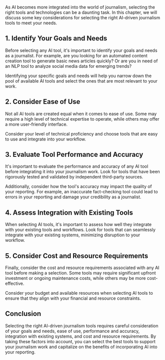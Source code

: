 
As AI becomes more integrated into the world of journalism, selecting the right tools and technologies can be a daunting task. In this chapter, we will discuss some key considerations for selecting the right AI-driven journalism tools to meet your needs.

## 1. Identify Your Goals and Needs

Before selecting any AI tool, it's important to identify your goals and needs as a journalist. For example, are you looking for an automated content creation tool to generate basic news articles quickly? Or are you in need of an NLP tool to analyze social media data for emerging trends?

Identifying your specific goals and needs will help you narrow down the pool of available AI tools and select the ones that are most relevant to your work.

## 2. Consider Ease of Use

Not all AI tools are created equal when it comes to ease of use. Some may require a high level of technical expertise to operate, while others may offer a more user-friendly interface.

Consider your level of technical proficiency and choose tools that are easy to use and integrate into your workflow.

## 3. Evaluate Tool Performance and Accuracy

It's important to evaluate the performance and accuracy of any AI tool before integrating it into your journalism work. Look for tools that have been rigorously tested and validated by independent third-party sources.

Additionally, consider how the tool's accuracy may impact the quality of your reporting. For example, an inaccurate fact-checking tool could lead to errors in your reporting and damage your credibility as a journalist.

## 4. Assess Integration with Existing Tools

When selecting AI tools, it's important to assess how well they integrate with your existing tools and workflows. Look for tools that can seamlessly integrate with your existing systems, minimizing disruption to your workflow.

## 5. Consider Cost and Resource Requirements

Finally, consider the cost and resource requirements associated with any AI tool before making a selection. Some tools may require significant upfront investment or ongoing maintenance costs, while others may be more cost-effective.

Consider your budget and available resources when selecting AI tools to ensure that they align with your financial and resource constraints.

## Conclusion

Selecting the right AI-driven journalism tools requires careful consideration of your goals and needs, ease of use, performance and accuracy, integration with existing systems, and cost and resource requirements. By taking these factors into account, you can select the best tools to support your journalism work and capitalize on the benefits of incorporating AI into your reporting.
